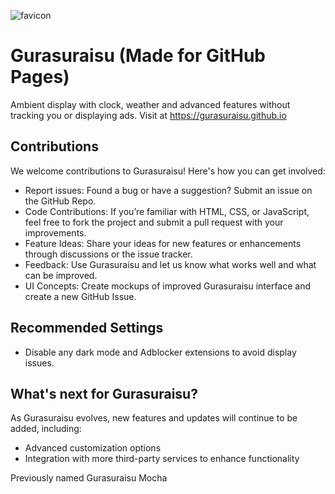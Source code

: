 ![favicon](https://github.com/user-attachments/assets/48c1a6bc-4e8c-4c77-9126-12146139b667)
# Gurasuraisu (Made for GitHub Pages)
Ambient display with clock, weather and advanced features without tracking you or displaying ads.
Visit at https://gurasuraisu.github.io

## Contributions
We welcome contributions to Gurasuraisu! Here's how you can get involved:
- Report issues: Found a bug or have a suggestion? Submit an issue on the GitHub Repo.  
- Code Contributions: If you’re familiar with HTML, CSS, or JavaScript, feel free to fork the project and submit a pull request with your improvements.  
- Feature Ideas: Share your ideas for new features or enhancements through discussions or the issue tracker.  
- Feedback: Use Gurasuraisu and let us know what works well and what can be improved.  
- UI Concepts: Create mockups of improved Gurasuraisu interface and create a new GitHub Issue.

## Recommended Settings
- Disable any dark mode and Adblocker extensions to avoid display issues.

## What's next for Gurasuraisu?
As Gurasuraisu evolves, new features and updates will continue to be added, including:
- Advanced customization options
- Integration with more third-party services to enhance functionality

Previously named Gurasuraisu Mocha

